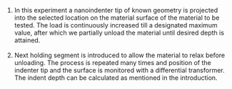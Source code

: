 1. In this experiment a nanoindenter tip of known geometry is projected into the selected location on the material surface of the material to be tested. The load is continuously increased till a designated maximum value, after which we partially unload the material until desired depth is attained.<br><br>
2. Next holding segment is introduced to allow the material to relax before unloading. The process is repeated many times and position of the indenter tip and the surface is monitored with a differential transformer. The indent depth can be calculated as mentioned in the introduction.
